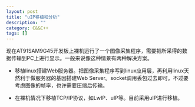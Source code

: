 ```yaml
---
layout: post
title: "uIP移植和分析"
description: ""
category: C&&C++
tags: []
---
```


现在AT91SAM9G45开发板上裸机运行了一个图像采集程序，需要把所采得的数据传输到PC上进行显示。一般来说像这种情景有两种解决方案。

+ 移植linux搭建Web服务器。把图像采集程序写到linux应用层，再利用linux天然利于做服务器的基因搭建Web Server。socket调用丢包过去即可。不过要考虑图像的帧率，也许需要压缩后传输。

+ 在裸机情况下移植TCP/IP协议，如LwIP、uIP等。目前采用uIP进行移植。
